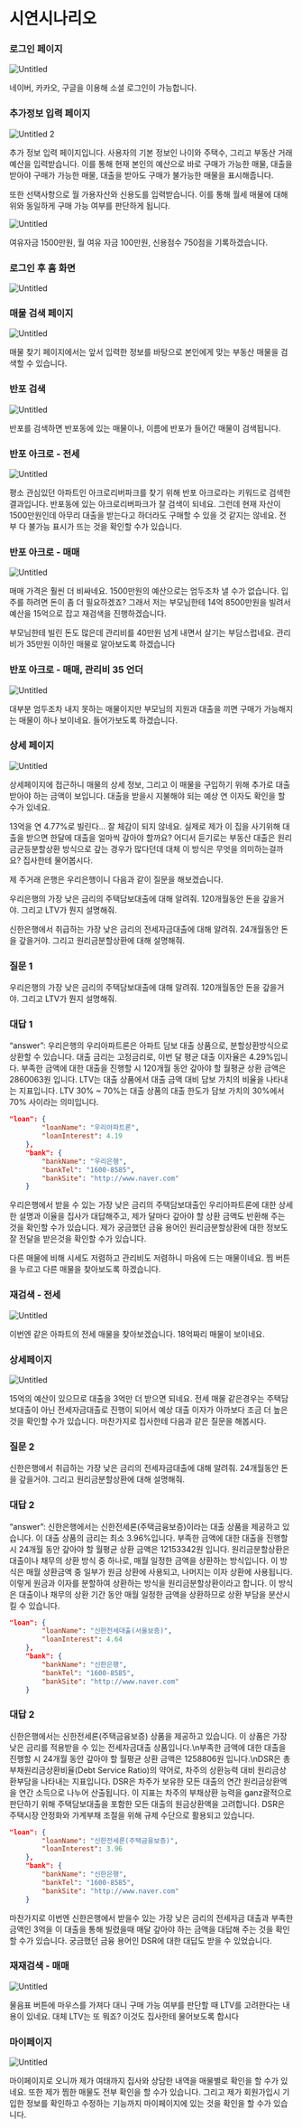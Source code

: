 # 시연시나리오

### 로그인 페이지

![Untitled](exec/assets/Untitled.png)

네이버, 카카오, 구글을 이용해 소셜 로그인이 가능합니다.

### 추가정보 입력 페이지

![Untitled 2](exec/assets/Untitled1.png)

추가 정보 입력 페이지입니다. 사용자의 기본 정보인 나이와 주택수, 그리고 부동산 거래 예산을 입력받습니다. 이를 통해 현재 본인의 예산으로 바로 구매가 가능한 매물, 대출을 받아야 구매가 가능한 매물, 대출을 받아도 구매가 불가능한 매물을 표시해줍니다.

또한 선택사항으로 월 가용자산와 신용도를 입력받습니다. 이를 통해 월세 매물에 대해 위와 동일하게 구매 가능 여부를 판단하게 됩니다.

![Untitled](exec/assets/Untitled2.png)

여유자금 1500만원, 월 여유 자금 100만원, 신용점수 750점을 기록하겠습니다.

### 로그인 후 홈 화면

![Untitled](exec/assets/Untitled3.png)

### 매물 검색 페이지

![Untitled](exec/assets/Untitled4.png)

매물 찾기 페이지에서는 앞서 입력한 정보를 바탕으로 본인에게 맞는 부동산 매물을 검색할 수 있습니다.

### 반포 검색

![Untitled](exec/assets/Untitled5.png)

반포를 검색하면 반포동에 있는 매물이나, 이름에 반포가 들어간 매물이 검색됩니다.

### 반포 아크로 - 전세

![Untitled](exec/assets/Untitled6.png)

평소 관심있던 아파트인 아크로리버파크를 찾기 위해 반포 아크로라는 키워드로 검색한 결과입니다. 반포동에 있는 아크로리버파크가 잘 검색이 되네요. 그런데 현재 자산이 1500만원인데 아무리 대출을 받는다고 하더라도 구매할 수 있을 것 같지는 않네요. 전부 다 불가능 표시가 뜨는 것을 확인할 수가 있습니다.

### 반포 아크로 - 매매

![Untitled](exec/assets/Untitled7.png)

매매 가격은 훨씬 더 비싸네요. 1500만원의 예산으로는 엄두조차 낼 수가 없습니다. 입주를 하려면 돈이 좀 더 필요하겠죠? 그래서 저는 부모님한테 14억 8500만원을 빌려서 예산을 15억으로 잡고 재검색을 진행하겠습니다.

부모님한테 빌린 돈도 많은데 관리비를 40만원 넘게 내면서 살기는 부담스럽네요. 관리비가 35만원 이하인 매물로 알아보도록 하겠습니다

### 반포 아크로 - 매매, 관리비 35 언더

![Untitled](exec/assets/Untitled8.png)

대부분 엄두조차 내지 못하는 매물이지만 부모님의 지원과 대출을 끼면 구매가 가능해지는 매물이 하나 보이네요. 들어가보도록 하겠습니다.

### 상세 페이지

![Untitled](exec/assets/Untitled9.png)

상세페이지에 접근하니 매물의 상세 정보, 그리고 이 매물을 구입하기 위해 추가로 대출받아야 하는 금액이 보입니다. 대출을 받을시 지불해야 되는 예상 연 이자도 확인을 할 수가 있네요.

13억을 연 4.77%로 빌린다… 잘 체감이 되지 않네요. 실제로 제가 이 집을 사기위해 대출을 받으면 한달에 대출을 얼마씩 갚아야 할까요? 어디서 듣기로는 부동산 대출은 원리금균등분할상환 방식으로 갚는 경우가 많다던데 대체 이 방식은 무엇을 의미하는걸까요? 집사한테 물어봅시다.

제 주거래 은행은 우리은행이니 다음과 같이 질문을 해보겠습니다.

우리은행의 가장 낮은 금리의 주택담보대출에 대해 알려줘. 120개월동안 돈을 갚을거야. 그리고 LTV가 뭔지 설명해줘.

신한은행에서 취급하는 가장 낮은 금리의 전세자금대출에 대해 알려줘. 24개월동안 돈을 갚을거야. 그리고 원리금분할상환에 대해 설명해줘.

### 질문 1

우리은행의 가장 낮은 금리의 주택담보대출에 대해 알려줘. 120개월동안 돈을 갚을거야. 그리고 LTV가 뭔지 설명해줘.

### 대답 1

“answer”: 우리은행의 우리아파트론은 아파트 담보 대출 상품으로, 분할상환방식으로 상환할 수 있습니다. 대출 금리는 고정금리로, 이번 달 평균 대출 이자율은 4.29%입니다. 부족한 금액에 대한 대출을 진행할 시 120개월 동안 갚아야 할 월평균 상환 금액은 2860063원 입니다. LTV는 대출 상품에서 대출 금액 대비 담보 가치의 비율을 나타내는 지표입니다. LTV 30% ~ 70%는 대출 상품의 대출 한도가 담보 가치의 30%에서 70% 사이라는 의미입니다.

```json
"loan": {
        "loanName": "우리아파트론",
        "loanInterest": 4.19
    },
    "bank": {
        "bankName": "우리은행",
        "bankTel": "1600-8585",
        "bankSite": "http://www.naver.com"
    }
```

우리은행에서 받을 수 있는 가장 낮은 금리의 주택담보대출인 우리아파트론에 대한 상세한 설명과 이율을 집사가 대답해주고, 제가 달마다 갚아야 할 상환 금액도 반환해 주는 것을 확인할 수가 있습니다. 제가 궁금했던 금융 용어인 원리금분할상환에 대한 정보도 잘 전달을 받은것을 확인할 수가 있습니다.

다른 매물에 비해 시세도 저렴하고 관리비도 저렴하니 마음에 드는 매물이네요. 찜 버튼을 누르고 다른 매물을 찾아보도록 하겠습니다.

### 재검색 - 전세

![Untitled](exec/assets/Untitled10.png)

이번엔 같은 아파트의 전세 매물을 찾아보겠습니다. 18억짜리 매물이 보이네요.

### 상세페이지

![Untitled](exec/assets/Untitled11.png)

15억의 예산이 있으므로 대출을 3억만 더 받으면 되네요. 전세 매물 같은경우는 주택담보대출이 아닌 전세자금대출로 진행이 되어서 예상 대출 이자가 아까보다 조금 더 높은 것을 확인할 수가 있습니다. 마찬가지로 집사한테 다음과 같은 질문을 해봅시다.

### 질문 2

신한은행에서 취급하는 가장 낮은 금리의 전세자금대출에 대해 알려줘. 24개월동안 돈을 갚을거야. 그리고 원리금분할상환에 대해 설명해줘.

### 대답 2

“answer”: 신한은행에서는 신한전세론(주택금융보증)이라는 대출 상품을 제공하고 있습니다. 이 대출 상품의 금리는 최소 3.96%입니다. 부족한 금액에 대한 대출을 진행할 시 24개월 동안 갚아야 할 월평균 상환 금액은 12153342원 입니다. 원리금분할상환은 대출이나 채무의 상환 방식 중 하나로, 매월 일정한 금액을 상환하는 방식입니다. 이 방식은 매월 상환금액 중 일부가 원금 상환에 사용되고, 나머지는 이자 상환에 사용됩니다. 이렇게 원금과 이자를 분할하여 상환하는 방식을 원리금분할상환이라고 합니다. 이 방식은 대출이나 채무의 상환 기간 동안 매월 일정한 금액을 상환하므로 상환 부담을 분산시킬 수 있습니다.

```json
"loan": {
        "loanName": "신한전세대출(서울보증)",
        "loanInterest": 4.64
    },
    "bank": {
        "bankName": "신한은행",
        "bankTel": "1600-8585",
        "bankSite": "http://www.naver.com"
    }
```

### 대답 2

신한은행에서는 신한전세론(주택금융보증) 상품을 제공하고 있습니다. 이 상품은 가장 낮은 금리를 적용받을 수 있는 전세자금대출 상품입니다.\n부족한 금액에 대한 대출을 진행할 시 24개월 동안 갚아야 할 월평균 상환 금액은 1258806원 입니다.\nDSR은 총부채원리금상환비율(Debt Service Ratio)의 약어로, 차주의 상환능력 대비 원리금상환부담을 나타내는 지표입니다. DSR은 차주가 보유한 모든 대출의 연간 원리금상환액을 연간 소득으로 나누어 산출됩니다. 이 지표는 차주의 부채상환 능력을 ganz괄적으로 판단하기 위해 주택담보대출을 포함한 모든 대출의 원금상환액을 고려합니다. DSR은 주택시장 안정화와 가계부채 조절을 위해 규제 수단으로 활용되고 있습니다.

```json
"loan": {
        "loanName": "신한전세론(주택금융보증)",
        "loanInterest": 3.96
    },
    "bank": {
        "bankName": "신한은행",
        "bankTel": "1600-8585",
        "bankSite": "http://www.naver.com"
    }
```

마찬가지로 이번엔 신한은행에서 받을수 있는 가장 낮은 금리의 전세자금 대출과 부족한 금액인 3억을 이 대출을 통해 빌렸을때 매달 갚아야 하는 금액을 대답해 주는 것을 확인할 수가 있습니다. 궁금했던 금융 용어인 DSR에 대한 대답도 받을 수 있었습니다.

### 재재검색 - 매매

![Untitled](exec/assets/Untitled12.png)

물음표 버튼에 마우스를 가져다 대니 구매 가능 여부를 판단할 때 LTV를 고려한다는 내용이 있네요. 대체 LTV는 또 뭐죠? 이것도 집사한테 물어보도록 합시다

### 

### 마이페이지

![Untitled](exec/assets/Untitled13.png)

마이페이지로 오니까 제가 여태까지 집사와 상담한 내역을 매물별로 확인을 할 수가 있네요. 또한 제가 찜한 매물도 전부 확인을 할 수가 있습니다. 그리고 제가 회원가입시 기입한 정보를 확인하고 수정하는 기능까지 마이페이지에 있는 것을 확인을 할 수가 있습니다.
